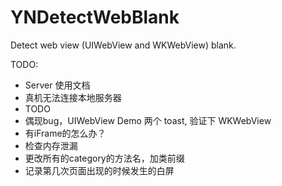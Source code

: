 # YNDetectWebBlank
Detect web view (UIWebView and WKWebView) blank.

TODO:
* Server 使用文档
* 真机无法连接本地服务器
* TODO
* 偶现bug，UIWebView Demo 两个 toast,  验证下 WKWebView
* 有iFrame的怎么办？
* 检查内存泄漏
* 更改所有的category的方法名，加类前缀
* 记录第几次页面出现的时候发生的白屏
